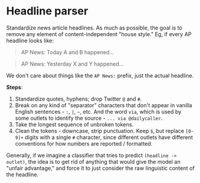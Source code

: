 
# Headline parser

Standardize news article headlines. As much as possible, the goal is to remove any element of content-independent "house style." Eg, if every AP headline looks like:

> AP News: Today A and B happened...

> AP News: Yesterday X and Y happened...

We don't care about things like the `AP News:` prefix, just the actual headline.

**Steps**:
1. Standardize quotes, hyphens; drop Twitter `@` and `#`.
1. Break on any kind of "separator" characters that don't appear in vanilla English sentences - `:`, `|`, `~`, etc. And the word `via`, which is used by some outlets to identify the source - `... via @dailycaller`.
1. Take the longest sequence of unbroken tokens.
1. Clean the tokens - downcase, strip punctuation. Keep `$`, but replace `[0-9]+` digits with a single `#` character, since different outlets have different conventions for how numbers are reported / formatted.

Generally, if we imagine a classifier that tries to predict `(headline -> outlet)`, the idea is to get rid of anything that would give the model an "unfair advantage," and force it to just consider the raw linguistic content of the headline.
